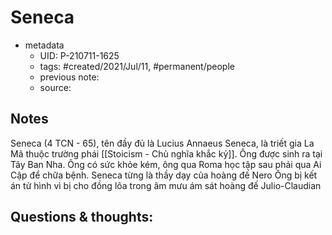 # Seneca

- metadata
	- UID: P-210711-1625
	- tags: #created/2021/Jul/11, #permanent/people 
	- previous note: 
	- source: 

## Notes
Seneca (4 TCN - 65), tên đầy đủ là Lucius Annaeus Seneca, là triết gia La Mã thuộc trường phái [[Stoicism - Chủ nghĩa khắc kỷ]]. Ông được sinh ra tại Tây Ban Nha. Ông có sức khỏe kém, ông qua Roma học tập sau phải qua Ai Cập để chữa bệnh. 
Seneca từng là thầy dạy của hoàng đế Nero
Ông bị kết án tử hình vì bị cho đồng lõa trong âm mưu ám sát hoàng đế Julio-Claudian

## Questions & thoughts:

